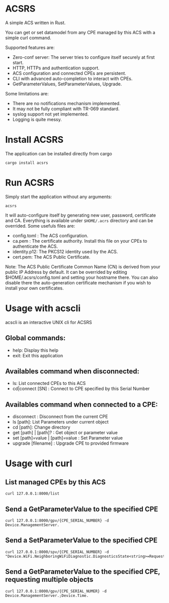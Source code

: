 # ACSRS
A simple ACS written in Rust.

You can get or set datamodel from any CPE managed by this ACS with a simple curl command.

Supported features are:
- Zero-conf server: The server tries to configure itself securely at first start.
- HTTP, HTTPs and authentication support.
- ACS configuration and connected CPEs are persistent.
- CLI with advanced auto-completion to interact with CPEs.
- GetParameterValues, SetParameterValues, Upgrade.

Some limitations are:
- There are no notifications mechanism implemented.
- It may not be fully compliant with TR-069 standard.
- syslog support not yet implemented.
- Logging is quite messy.

# Install ACSRS
The application can be installed directly from cargo
```
cargo install acsrs
```

# Run ACSRS
Simply start the application without any arguments:
```
acsrs
```
It will auto-configure itself by generating new user, password, certificate and CA. Everything is available under `$HOME/.acrs` directory and can be overrided. Some usefuls files are:
- config.toml : The ACS configuration.
- ca.pem : The certificate authority. Install this file on your CPEs to authenticate the ACS.
- identity.p12: The PKCS12 identity used by the ACS.
- cert.pem: The ACS Public Certificate.

Note: The ACS Public Certificate Common Name (CN) is derived from your public IP Address by default.
It can be overrided by editing $HOME/.acsrs/config.toml and setting your hostname there. You can also disable there the auto-generation certificate mechanism if you wish to install your own certificates.

# Usage with acscli
acscli is an interactive UNIX cli for ACSRS

## Global commands:
 - help: Display this help
 - exit: Exit this application

## Availables command when disconnected:
 - ls: List connected CPEs to this ACS
 - cd|connect [SN] : Connect to CPE specified by this Serial Number

## Availables command when connected to a CPE:
 - disconnect :  Disconnect from the current CPE
 - ls [path]: List Parameters under current object
 - cd [path]: Change directory
 - get [path] | [path]? : Get object or parameter value
 - set [path]<type>=value | [path]<type>=value : Set Parameter value
 - upgrade [filename] : Upgrade CPE to provided firmware


# Usage with curl
## List managed CPEs by this ACS
```
curl 127.0.0.1:8000/list
```

## Send a GetParameterValue to the specified CPE
```
curl 127.0.0.1:8000/gpv/{CPE_SERIAL_NUMBER} -d Device.ManagementServer.
```

## Send a SetParameterValue to the specified CPE
```
curl 127.0.0.1:8000/spv/{CPE_SERIAL_NUMBER} -d "Device.WiFi.NeighboringWiFiDiagnostic.DiagnosticsState<string>=Requested"
```

## Send a GetParameterValue to the specified CPE, requesting multiple objects
```
curl 127.0.0.1:8000/gpv/{CPE_SERIAL_NUMER} -d Device.ManagementServer.;Device.Time.
```


